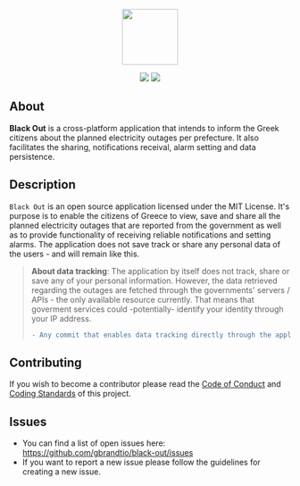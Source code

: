<p align="center">
  <img src="https://user-images.githubusercontent.com/72696535/226208028-4497fc25-555f-40be-b332-748607ca8c69.png" width="100"/>
</p>
<p align="center">
<img src="https://github.com/gbrandtio/black-out/actions/workflows/build.yml/badge.svg"/>
<img src="https://github.com/gbrandtio/black-out/actions/workflows/test.yml/badge.svg"/>
</p>

## About
**Black Out** is a cross-platform application that intends to inform the Greek citizens about the planned electricity outages per prefecture. It also facilitates the sharing, notifications receival, alarm setting and data persistence. 

## Description
`Black Out` is an open source application licensed under the MIT License. It's purpose is to enable the citizens of Greece to view, save and share all the planned electricity outages that are reported from the government as well as to provide functionality of receiving reliable notifications and setting alarms. The application does not save track or share any personal data of the users - and will remain like this.

> **About data tracking**: The application by itself does not track, share or save any of your personal information. However, the data retrieved regarding the outages are fetched through the governments' servers / APIs - the only available resource currently. That means that goverment services could -potentially- identify your identity through your IP address. 
> ```diff 
> - Any commit that enables data tracking directly through the application will be rejected. 
> ```

## Contributing
If you wish to become a contributor please read the [Code of Conduct](https://github.com/gbrandtio/black-out/blob/main/CODE_OF_CONDUCT.md) and [Coding Standards](https://github.com/gbrandtio/black-out/blob/main/CODING_STANDARDS.md) of this project.

## Issues
- You can find a list of open issues here: https://github.com/gbrandtio/black-out/issues
- If you want to report a new issue please follow the guidelines for creating a new issue.

